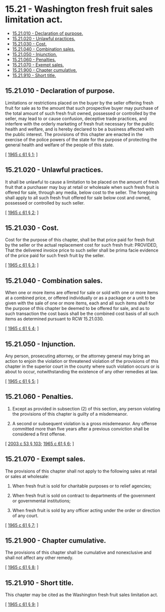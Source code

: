 # 15.21 - Washington fresh fruit sales limitation act.
* [15.21.010 - Declaration of purpose.](#1521010---declaration-of-purpose)
* [15.21.020 - Unlawful practices.](#1521020---unlawful-practices)
* [15.21.030 - Cost.](#1521030---cost)
* [15.21.040 - Combination sales.](#1521040---combination-sales)
* [15.21.050 - Injunction.](#1521050---injunction)
* [15.21.060 - Penalties.](#1521060---penalties)
* [15.21.070 - Exempt sales.](#1521070---exempt-sales)
* [15.21.900 - Chapter cumulative.](#1521900---chapter-cumulative)
* [15.21.910 - Short title.](#1521910---short-title)
## 15.21.010 - Declaration of purpose.
Limitations or restrictions placed on the buyer by the seller offering fresh fruit for sale as to the amount that such prospective buyer may purchase of the total amount of such fresh fruit owned, possessed or controlled by the seller, may lead to or cause confusion, deceptive trade practices, and interfere with the orderly marketing of fresh fruit necessary for the public health and welfare, and is hereby declared to be a business affected with the public interest. The provisions of this chapter are enacted in the exercise of the police powers of the state for the purpose of protecting the general health and welfare of the people of this state.

\[ [1965 c 61 § 1](https://leg.wa.gov/CodeReviser/documents/sessionlaw/1965c61.pdf?cite=1965%20c%2061%20§%201); \]

## 15.21.020 - Unlawful practices.
It shall be unlawful to cause a limitation to be placed on the amount of fresh fruit that a purchaser may buy at retail or wholesale when such fresh fruit is offered for sale, through any media, below cost to the seller. The foregoing shall apply to all such fresh fruit offered for sale below cost and owned, possessed or controlled by such seller.

\[ [1965 c 61 § 2](https://leg.wa.gov/CodeReviser/documents/sessionlaw/1965c61.pdf?cite=1965%20c%2061%20§%202); \]

## 15.21.030 - Cost.
Cost for the purpose of this chapter, shall be that price paid for fresh fruit by the seller or the actual replacement cost for such fresh fruit: PROVIDED, That the delivered invoice price to such seller shall be prima facie evidence of the price paid for such fresh fruit by the seller.

\[ [1965 c 61 § 3](https://leg.wa.gov/CodeReviser/documents/sessionlaw/1965c61.pdf?cite=1965%20c%2061%20§%203); \]

## 15.21.040 - Combination sales.
When one or more items are offered for sale or sold with one or more items at a combined price, or offered individually or as a package or a unit to be given with the sale of one or more items, each and all such items shall for the purpose of this chapter be deemed to be offered for sale, and as to such transaction the cost basis shall be the combined cost basis of all such items as determined pursuant to RCW 15.21.030.

\[ [1965 c 61 § 4](https://leg.wa.gov/CodeReviser/documents/sessionlaw/1965c61.pdf?cite=1965%20c%2061%20§%204); \]

## 15.21.050 - Injunction.
Any person, prosecuting attorney, or the attorney general may bring an action to enjoin the violation or threatened violation of the provisions of this chapter in the superior court in the county where such violation occurs or is about to occur, notwithstanding the existence of any other remedies at law.

\[ [1965 c 61 § 5](https://leg.wa.gov/CodeReviser/documents/sessionlaw/1965c61.pdf?cite=1965%20c%2061%20§%205); \]

## 15.21.060 - Penalties.
1. Except as provided in subsection (2) of this section, any person violating the provisions of this chapter is guilty of a misdemeanor.

2. A second or subsequent violation is a gross misdemeanor. Any offense committed more than five years after a previous conviction shall be considered a first offense.

\[ [2003 c 53 § 103](https://lawfilesext.leg.wa.gov/biennium/2003-04/Pdf/Bills/Session%20Laws/Senate/5758.SL.pdf?cite=2003%20c%2053%20§%20103); [1965 c 61 § 6](https://leg.wa.gov/CodeReviser/documents/sessionlaw/1965c61.pdf?cite=1965%20c%2061%20§%206); \]

## 15.21.070 - Exempt sales.
The provisions of this chapter shall not apply to the following sales at retail or sales at wholesale:

1. When fresh fruit is sold for charitable purposes or to relief agencies;

2. When fresh fruit is sold on contract to departments of the government or governmental institutions;

3. When fresh fruit is sold by any officer acting under the order or direction of any court.

\[ [1965 c 61 § 7](https://leg.wa.gov/CodeReviser/documents/sessionlaw/1965c61.pdf?cite=1965%20c%2061%20§%207); \]

## 15.21.900 - Chapter cumulative.
The provisions of this chapter shall be cumulative and nonexclusive and shall not affect any other remedy.

\[ [1965 c 61 § 8](https://leg.wa.gov/CodeReviser/documents/sessionlaw/1965c61.pdf?cite=1965%20c%2061%20§%208); \]

## 15.21.910 - Short title.
This chapter may be cited as the Washington fresh fruit sales limitation act.

\[ [1965 c 61 § 9](https://leg.wa.gov/CodeReviser/documents/sessionlaw/1965c61.pdf?cite=1965%20c%2061%20§%209); \]

